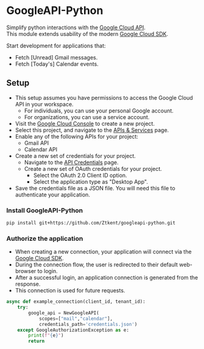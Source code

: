 # GoogleAPI-Python
Simplify python interactions with the [Google Cloud API](https://cloud.google.com/apis/docs/overview).  
This module extends usability of the modern [Google Cloud SDK](https://github.com/googleapis/google-cloud-python).  

Start development for applications that:  
- Fetch [Unread] Gmail messages.
- Fetch [Today's] Calendar events.

## Setup
- This setup assumes you have permissions to access the Google Cloud API in your workspace.
    - For individuals, you can use your personal Google account.
    - For organizations, you can use a service account.
- Visit the [Google Cloud Console](https://console.cloud.google.com/) to create a new project.
- Select this project, and navigate to the [APIs & Services](https://console.cloud.google.com/apis/dashboard) page.
- Enable any of the following APIs for your project:
    - Gmail API
    - Calendar API
- Create a new set of credentials for your project.
    - Navigate to the [API Credentials](https://console.cloud.google.com/apis/credentials) page.
    - Create a new set of OAuth credentials for your project.
        - Select the OAuth 2.0 Client ID option.
        - Select the application type as "Desktop App".
- Save the credentials file as a JSON file. You will need this file to authenticate your application.

### Install GoogleAPI-Python
```bash
pip install git+https://github.com/Ztkent/googleapi-python.git
```

### Authorize the application
- When creating a new connection, your application will connect via the [Google Cloud SDK](https://github.com/googleapis/google-cloud-python).
- During the connection flow, the user is redirected to their default web-browser to login.
- After a successful login, an application connection is generated from the response.
- This connection is used for future requests.
```python
async def example_connection(client_id, tenant_id):
    try: 
        google_api = NewGoogleAPI(
            scopes=["mail","calendar"],
            credentials_path='credentials.json')
    except GoogleAuthorizationException as e:
        print(f"{e}")
        return
```